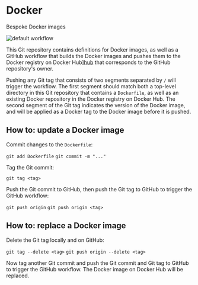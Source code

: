 # Docker

Bespoke Docker images

![default workflow][badge]

This Git repository contains definitions for Docker images, as well as a GitHub workflow that 
builds the Docker images and pushes them to the Docker registry on Docker Hub][hub] that 
corresponds to the GitHub repository's owner. 

Pushing any Git tag that consists of two segments separated by `/` will trigger the workflow. The 
first segment should match both a top-level directory in this Git repository that contains a 
`Dockerfile`, as well as an existing Docker repository in the Docker registry on Docker Hub. The 
second segment of the Git tag indicates the version of the Docker image, and will be applied as a 
Docker tag to the Docker image before it is pushed.

## How to: update a Docker image

Commit changes to the `Dockerfile`:

`git add Dockerfile`
`git commit -m "..."`

Tag the Git commit:

`git tag <tag>`

Push the Git commit to GitHub, then push the Git tag to GitHub to trigger the GitHub workflow:

`git push origin`
`git push origin <tag>`

## How to: replace a Docker image

Delete the Git tag locally and on GitHub:

`git tag --delete <tag>`
`git push origin --delete <tag>`

Now tag another Git commit and push the Git commit and Git tag to GitHub to trigger the GitHub 
workflow. The Docker image on Docker Hub will be replaced.

[badge]: https://github.com/michielvoo/Docker/actions/workflows/default.yml/badge.svg
[hub]: https://hub.docker.com
